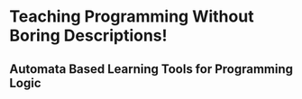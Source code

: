 # Teaching Programming Without Boring Descriptions!

## Automata Based Learning Tools for Programming Logic
